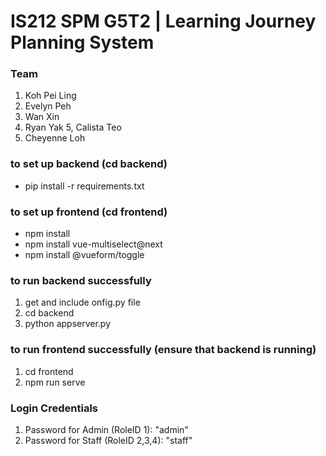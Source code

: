 # IS212 SPM G5T2 | Learning Journey Planning System

### Team
1. Koh Pei Ling
2. Evelyn Peh
3. Wan Xin
4. Ryan Yak
5, Calista Teo
6. Cheyenne Loh
 
### to set up backend (cd backend)
- pip install -r requirements.txt

### to set up frontend (cd frontend)
- npm install
- npm install vue-multiselect@next
- npm install @vueform/toggle

### to run backend successfully
1. get and include onfig.py file
2. cd backend
3. python appserver.py

### to run frontend successfully (ensure that backend is running)
1. cd frontend
2. npm run serve

### Login Credentials
1. Password for Admin (RoleID 1): "admin"
2. Password for Staff (RoleID 2,3,4): "staff"

